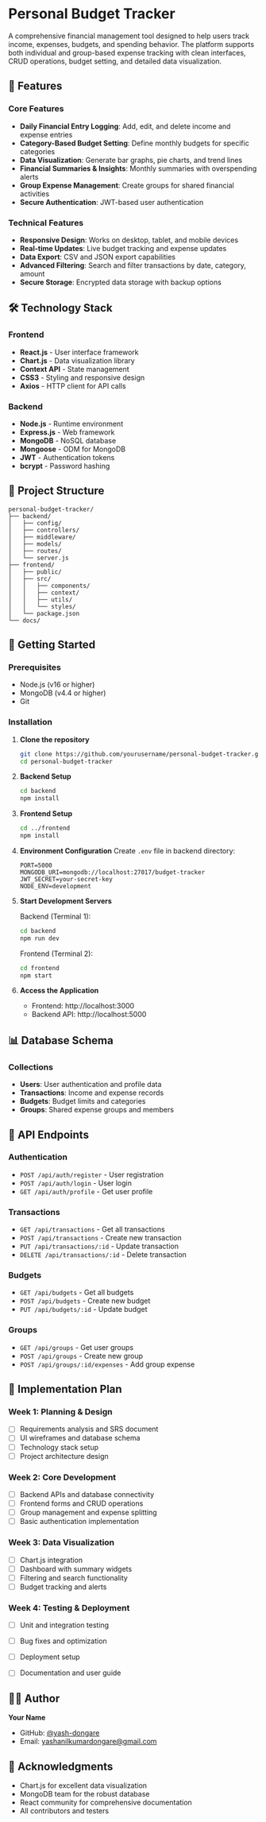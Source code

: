# Personal Budget Tracker

A comprehensive financial management tool designed to help users track income, expenses, budgets, and spending behavior. The platform supports both individual and group-based expense tracking with clean interfaces, CRUD operations, budget setting, and detailed data visualization.

## 🚀 Features

### Core Features
- **Daily Financial Entry Logging**: Add, edit, and delete income and expense entries
- **Category-Based Budget Setting**: Define monthly budgets for specific categories
- **Data Visualization**: Generate bar graphs, pie charts, and trend lines
- **Financial Summaries & Insights**: Monthly summaries with overspending alerts
- **Group Expense Management**: Create groups for shared financial activities
- **Secure Authentication**: JWT-based user authentication

### Technical Features
- **Responsive Design**: Works on desktop, tablet, and mobile devices
- **Real-time Updates**: Live budget tracking and expense updates
- **Data Export**: CSV and JSON export capabilities
- **Advanced Filtering**: Search and filter transactions by date, category, amount
- **Secure Storage**: Encrypted data storage with backup options

## 🛠️ Technology Stack

### Frontend
- **React.js** - User interface framework
- **Chart.js** - Data visualization library
- **Context API** - State management
- **CSS3** - Styling and responsive design
- **Axios** - HTTP client for API calls

### Backend
- **Node.js** - Runtime environment
- **Express.js** - Web framework
- **MongoDB** - NoSQL database
- **Mongoose** - ODM for MongoDB
- **JWT** - Authentication tokens
- **bcrypt** - Password hashing

## 📁 Project Structure

```
personal-budget-tracker/
├── backend/
│   ├── config/
│   ├── controllers/
│   ├── middleware/
│   ├── models/
│   ├── routes/
│   └── server.js
├── frontend/
│   ├── public/
│   ├── src/
│   │   ├── components/
│   │   ├── context/
│   │   ├── utils/
│   │   └── styles/
│   └── package.json
└── docs/
```

## 🚀 Getting Started

### Prerequisites
- Node.js (v16 or higher)
- MongoDB (v4.4 or higher)
- Git

### Installation

1. **Clone the repository**
   ```bash
   git clone https://github.com/yourusername/personal-budget-tracker.git
   cd personal-budget-tracker
   ```

2. **Backend Setup**
   ```bash
   cd backend
   npm install
   ```

3. **Frontend Setup**
   ```bash
   cd ../frontend
   npm install
   ```

4. **Environment Configuration**
   Create `.env` file in backend directory:
   ```env
   PORT=5000
   MONGODB_URI=mongodb://localhost:27017/budget-tracker
   JWT_SECRET=your-secret-key
   NODE_ENV=development
   ```

5. **Start Development Servers**
   
   Backend (Terminal 1):
   ```bash
   cd backend
   npm run dev
   ```
   
   Frontend (Terminal 2):
   ```bash
   cd frontend
   npm start
   ```

6. **Access the Application**
   - Frontend: http://localhost:3000
   - Backend API: http://localhost:5000

## 📊 Database Schema

### Collections
- **Users**: User authentication and profile data
- **Transactions**: Income and expense records
- **Budgets**: Budget limits and categories
- **Groups**: Shared expense groups and members

## 🔑 API Endpoints

### Authentication
- `POST /api/auth/register` - User registration
- `POST /api/auth/login` - User login
- `GET /api/auth/profile` - Get user profile

### Transactions
- `GET /api/transactions` - Get all transactions
- `POST /api/transactions` - Create new transaction
- `PUT /api/transactions/:id` - Update transaction
- `DELETE /api/transactions/:id` - Delete transaction

### Budgets
- `GET /api/budgets` - Get all budgets
- `POST /api/budgets` - Create new budget
- `PUT /api/budgets/:id` - Update budget

### Groups
- `GET /api/groups` - Get user groups
- `POST /api/groups` - Create new group
- `POST /api/groups/:id/expenses` - Add group expense

## 🎯 Implementation Plan

### Week 1: Planning & Design
- [ ] Requirements analysis and SRS document
- [ ] UI wireframes and database schema
- [ ] Technology stack setup
- [ ] Project architecture design

### Week 2: Core Development
- [ ] Backend APIs and database connectivity
- [ ] Frontend forms and CRUD operations
- [ ] Group management and expense splitting
- [ ] Basic authentication implementation

### Week 3: Data Visualization
- [ ] Chart.js integration
- [ ] Dashboard with summary widgets
- [ ] Filtering and search functionality
- [ ] Budget tracking and alerts

### Week 4: Testing & Deployment
- [ ] Unit and integration testing
- [ ] Bug fixes and optimization
- [ ] Deployment setup
- [ ] Documentation and user guide



## 👨‍💻 Author

**Your Name**
- GitHub: [@yash-dongare](https://github.com/yash-dongare)
- Email: yashanilkumardongare@gmail.com

## 🙏 Acknowledgments

- Chart.js for excellent data visualization
- MongoDB team for the robust database
- React community for comprehensive documentation
- All contributors and testers
